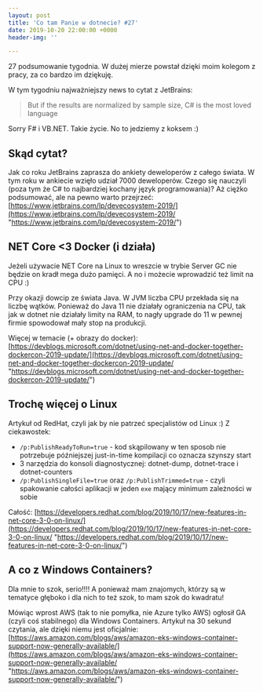 ```yaml
---
layout: post
title: 'Co tam Panie w dotnecie? #27'
date: 2019-10-20 22:00:00 +0000
header-img: ''

---
```

27 podsumowanie tygodnia. W dużej mierze powstał dzięki moim kolegom z pracy, za co bardzo im dziękuję.

 W tym tygodniu najważniejszy news to cytat z JetBrains:

> But if the results are normalized by sample size, C# is the most loved language

Sorry F# i VB.NET. Takie życie. No to jedziemy z koksem :)

## Skąd cytat?

Jak co roku JetBrains zaprasza do ankiety deweloperów z całego świata. W tym roku w ankiecie wzięło udział 7000 deweloperów. Czego się nauczyli (poza tym że C# to najbardziej kochany język programowania)? Aż ciężko podsumować, ale na pewno warto przejrzeć: [https://www.jetbrains.com/lp/devecosystem-2019/](https://www.jetbrains.com/lp/devecosystem-2019/ "https://www.jetbrains.com/lp/devecosystem-2019/")

## NET Core <3 Docker (i działa)

Jeżeli używacie NET Core na Linux to wreszcie w trybie Server GC nie będzie on kradł mega dużo pamięci. A no i możecie wprowadzić też limit na CPU :)

Przy okazji dowcip ze świata Java. W JVM liczba CPU przekłada się na liczbę wątków. Ponieważ do Java 11 nie działały ograniczenia na CPU, tak jak w dotnet nie działały limity na RAM, to nagły upgrade do 11 w pewnej firmie spowodował mały stop na produkcji.

Więcej w temacie (+ obrazy do docker): [https://devblogs.microsoft.com/dotnet/using-net-and-docker-together-dockercon-2019-update/](https://devblogs.microsoft.com/dotnet/using-net-and-docker-together-dockercon-2019-update/ "https://devblogs.microsoft.com/dotnet/using-net-and-docker-together-dockercon-2019-update/")

## Trochę więcej o Linux

Artykuł od RedHat, czyli jak by nie patrzeć specjalistów od Linux :) Z ciekawostek:

* `/p:PublishReadyToRun=true` - kod skąpilowany w ten sposob nie potrzebuje późniejszej just-in-time kompilacji co oznacza szynszy start
* 3 narzędzia do konsoli diagnostycznej: dotnet-dump, dotnet-trace i dotnet-counters
* `/p:PublishSingleFile=true` oraz `/p:PublishTrimmed=true` - czyli spakowanie całości aplikacji w jeden `exe` mający minimum zależności w sobie

Całość: [https://developers.redhat.com/blog/2019/10/17/new-features-in-net-core-3-0-on-linux/](https://developers.redhat.com/blog/2019/10/17/new-features-in-net-core-3-0-on-linux/ "https://developers.redhat.com/blog/2019/10/17/new-features-in-net-core-3-0-on-linux/")

## A co z Windows Containers?

Dla mnie to szok, serio!!!! A ponieważ mam znajomych, którzy są w tematyce głęboko i dla nich to też szok, to mam szok do kwadratu!

Mówiąc wprost AWS (tak to nie pomyłka, nie Azure tylko AWS) ogłosił GA (czyli coś stabilnego) dla Windows Containers. Artykuł na 30 sekund czytania, ale dzięki niemu jest oficjalnie: [https://aws.amazon.com/blogs/aws/amazon-eks-windows-container-support-now-generally-available/](https://aws.amazon.com/blogs/aws/amazon-eks-windows-container-support-now-generally-available/ "https://aws.amazon.com/blogs/aws/amazon-eks-windows-container-support-now-generally-available/")

## 